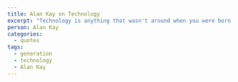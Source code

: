 ```yaml
---
title: Alan Kay on Technology
excerpt: "Technology is anything that wasn't around when you were born."
person: Alan Kay
categories:
  - quotes
tags:
  - generation
  - technology
  - Alan Kay
---
```

